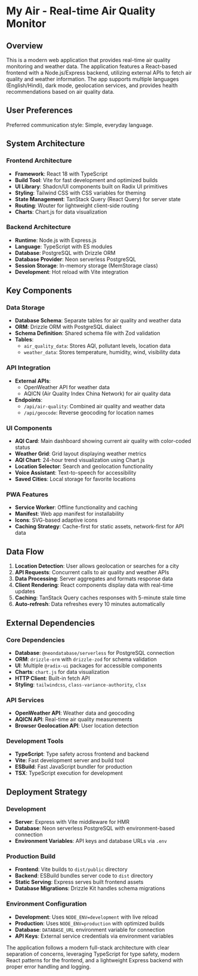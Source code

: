 # My Air - Real-time Air Quality Monitor

## Overview

This is a modern web application that provides real-time air quality monitoring and weather data. The application features a React-based frontend with a Node.js/Express backend, utilizing external APIs to fetch air quality and weather information. The app supports multiple languages (English/Hindi), dark mode, geolocation services, and provides health recommendations based on air quality data.

## User Preferences

Preferred communication style: Simple, everyday language.

## System Architecture

### Frontend Architecture
- **Framework**: React 18 with TypeScript
- **Build Tool**: Vite for fast development and optimized builds
- **UI Library**: Shadcn/UI components built on Radix UI primitives
- **Styling**: Tailwind CSS with CSS variables for theming
- **State Management**: TanStack Query (React Query) for server state
- **Routing**: Wouter for lightweight client-side routing
- **Charts**: Chart.js for data visualization

### Backend Architecture
- **Runtime**: Node.js with Express.js
- **Language**: TypeScript with ES modules
- **Database**: PostgreSQL with Drizzle ORM
- **Database Provider**: Neon serverless PostgreSQL
- **Session Storage**: In-memory storage (MemStorage class)
- **Development**: Hot reload with Vite integration

## Key Components

### Data Storage
- **Database Schema**: Separate tables for air quality and weather data
- **ORM**: Drizzle ORM with PostgreSQL dialect
- **Schema Definition**: Shared schema file with Zod validation
- **Tables**: 
  - `air_quality_data`: Stores AQI, pollutant levels, location data
  - `weather_data`: Stores temperature, humidity, wind, visibility data

### API Integration
- **External APIs**: 
  - OpenWeather API for weather data
  - AQICN (Air Quality Index China Network) for air quality data
- **Endpoints**:
  - `/api/air-quality`: Combined air quality and weather data
  - `/api/geocode`: Reverse geocoding for location names

### UI Components
- **AQI Card**: Main dashboard showing current air quality with color-coded status
- **Weather Grid**: Grid layout displaying weather metrics
- **AQI Chart**: 24-hour trend visualization using Chart.js
- **Location Selector**: Search and geolocation functionality
- **Voice Assistant**: Text-to-speech for accessibility
- **Saved Cities**: Local storage for favorite locations

### PWA Features
- **Service Worker**: Offline functionality and caching
- **Manifest**: Web app manifest for installability
- **Icons**: SVG-based adaptive icons
- **Caching Strategy**: Cache-first for static assets, network-first for API data

## Data Flow

1. **Location Detection**: User allows geolocation or searches for a city
2. **API Requests**: Concurrent calls to air quality and weather APIs
3. **Data Processing**: Server aggregates and formats response data
4. **Client Rendering**: React components display data with real-time updates
5. **Caching**: TanStack Query caches responses with 5-minute stale time
6. **Auto-refresh**: Data refreshes every 10 minutes automatically

## External Dependencies

### Core Dependencies
- **Database**: `@neondatabase/serverless` for PostgreSQL connection
- **ORM**: `drizzle-orm` with `drizzle-zod` for schema validation
- **UI**: Multiple `@radix-ui` packages for accessible components
- **Charts**: `chart.js` for data visualization
- **HTTP Client**: Built-in fetch API
- **Styling**: `tailwindcss`, `class-variance-authority`, `clsx`

### API Services
- **OpenWeather API**: Weather data and geocoding
- **AQICN API**: Real-time air quality measurements
- **Browser Geolocation API**: User location detection

### Development Tools
- **TypeScript**: Type safety across frontend and backend
- **Vite**: Fast development server and build tool
- **ESBuild**: Fast JavaScript bundler for production
- **TSX**: TypeScript execution for development

## Deployment Strategy

### Development
- **Server**: Express with Vite middleware for HMR
- **Database**: Neon serverless PostgreSQL with environment-based connection
- **Environment Variables**: API keys and database URLs via `.env`

### Production Build
- **Frontend**: Vite builds to `dist/public` directory
- **Backend**: ESBuild bundles server code to `dist` directory
- **Static Serving**: Express serves built frontend assets
- **Database Migrations**: Drizzle Kit handles schema migrations

### Environment Configuration
- **Development**: Uses `NODE_ENV=development` with live reload
- **Production**: Uses `NODE_ENV=production` with optimized builds
- **Database**: `DATABASE_URL` environment variable for connection
- **API Keys**: External service credentials via environment variables

The application follows a modern full-stack architecture with clear separation of concerns, leveraging TypeScript for type safety, modern React patterns for the frontend, and a lightweight Express backend with proper error handling and logging.